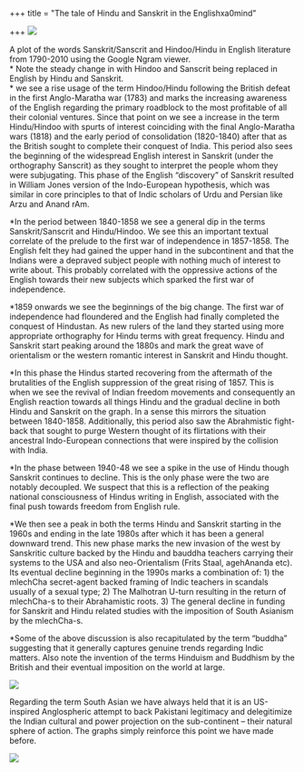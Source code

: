 +++
title = "The tale of Hindu and Sanskrit in the Englishxa0mind"

+++
[![](https://i0.wp.com/lh4.ggpht.com/_hjuA1bE0hBw/TQ2FY0Kn9fI/AAAAAAAAB_Q/x8WN9Q_FP8I/s640/Hindu_Sanskrit.jpg)](http://picasaweb.google.com/lh/photo/SwioQBx3SqfwWpjzXKuoug?feat=embedwebsite)

A plot of the words Sanskrit/Sanscrit and Hindoo/Hindu in English
literature from 1790-2010 using the Google Ngram viewer.  
\* Note the steady change in with Hindoo and Sanscrit being replaced in
English by Hindu and Sanskrit.  
\* we see a rise usage of the term Hindoo/Hindu following the British
defeat in the first Anglo-Maratha war (1783) and marks the increasing
awareness of the English regarding the primary roadblock to the most
profitable of all their colonial ventures. Since that point on we see a
increase in the term Hindu/Hindoo with spurts of interest coinciding
with the final Anglo-Maratha wars (1818) and the early period of
consolidation (1820-1840) after that as the British sought to complete
their conquest of India. This period also sees the beginning of the
widespread English interest in Sanskrit (under the orthography Sanscrit)
as they sought to interpret the people whom they were subjugating. This
phase of the English “discovery” of Sanskrit resulted in William Jones
version of the Indo-European hypothesis, which was similar in core
principles to that of Indic scholars of Urdu and Persian like Arzu and
Anand rAm.

\*In the period between 1840-1858 we see a general dip in the terms
Sanskrit/Sanscrit and Hindu/Hindoo. We see this an important textual
correlate of the prelude to the first war of independence in 1857-1858.
The English felt they had gained the upper hand in the subcontinent and
that the Indians were a depraved subject people with nothing much of
interest to write about. This probably correlated with the oppressive
actions of the English towards their new subjects which sparked the
first war of independence.

\*1859 onwards we see the beginnings of the big change. The first war of
independence had floundered and the English had finally completed the
conquest of Hindustan. As new rulers of the land they started using more
appropriate orthography for Hindu terms with great frequency. Hindu and
Sanskrit start peaking around the 1880s and mark the great wave of
orientalism or the western romantic interest in Sanskrit and Hindu
thought.

\*In this phase the Hindus started recovering from the aftermath of the
brutalities of the English suppression of the great rising of 1857. This
is when we see the revival of Indian freedom movements and consequently
an English reaction towards all things Hindu and the gradual decline in
both Hindu and Sanskrit on the graph. In a sense this mirrors the
situation between 1840-1858. Additionally, this period also saw the
Abrahmistic fight-back that sought to purge Western thought of its
flirtations with their ancestral Indo-European connections that were
inspired by the collision with India.

\*In the phase between 1940-48 we see a spike in the use of Hindu though
Sanskrit continues to decline. This is the only phase were the two are
notably decoupled. We suspect that this is a reflection of the peaking
national consciousness of Hindus writing in English, associated with the
final push towards freedom from English rule.

\*We then see a peak in both the terms Hindu and Sanskrit starting in
the 1960s and ending in the late 1980s after which it has been a general
downward trend. This new phase marks the new invasion of the west by
Sanskritic culture backed by the Hindu and bauddha teachers carrying
their systems to the USA and also neo-Orientalism (Frits Staal,
agehAnanda etc). Its eventual decline beginning in the 1990s marks a
combination of: 1) the mlechCha secret-agent backed framing of Indic
teachers in scandals usually of a sexual type; 2) The Malhotran U-turn
resulting in the return of mlechCha-s to their Abrahamistic roots. 3)
The general decline in funding for Sanskrit and Hindu related studies
with the imposition of South Asianism by the mlechCha-s.

\*Some of the above discussion is also recapitulated by the term
“buddha” suggesting that it generally captures genuine trends
regarding Indic matters. Also note the invention of the terms Hinduism
and Buddhism by the British and their eventual imposition on the world
at large.

[![](https://i2.wp.com/lh3.ggpht.com/_hjuA1bE0hBw/TQ2FZxV69BI/AAAAAAAAB_U/N_RkphmITM4/s640/Buddha_Hindu.jpg)](http://picasaweb.google.com/lh/photo/SjE4q2-A7jfxCphtnNuC-A?feat=embedwebsite)

Regarding the term South Asian we have always held that it is an
US-inspired Anglospheric attempt to back Pakistani legitimacy and
delegitimize the Indian cultural and power projection on the
sub-continent – their natural sphere of action. The graphs simply
reinforce this point we have made before.

[![](https://i1.wp.com/lh6.ggpht.com/_hjuA1bE0hBw/TQ2FaVYzDZI/AAAAAAAAB_Y/vvqKvMmfA1M/s640/Southasian_Pakistani.jpg)](http://picasaweb.google.com/lh/photo/beVeIfvY0FNia5Te4kj6JA?feat=embedwebsite)
